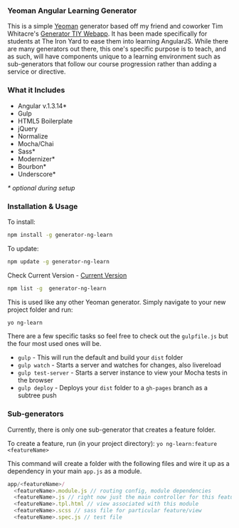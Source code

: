 ### Yeoman Angular Learning Generator

This is a simple [Yeoman](http://yeoman.io/) generator based off my friend and coworker Tim Whitacre's [Generator TIY Webapp](https://github.com/twhitacre/generator-tiy-webapp). It has been made specifically for students at The Iron Yard to ease them into learning AngularJS.  While there are many generators out there, this one's specific purpose is to teach, and as such, will have components unique to a learning environment such as sub-generators that follow our course progression rather than adding a service or directive.

### What it Includes

* Angular v.1.3.14*
* Gulp
* HTML5 Boilerplate
* jQuery
* Normalize
* Mocha/Chai
* Sass*
* Modernizer*
* Bourbon*
* Underscore*

_* optional during setup_

### Installation & Usage

To install:

```sh
npm install -g generator-ng-learn
```

To update:

```sh
npm update -g generator-ng-learn
```

Check Current Version - [Current Version](https://github.com/calweb/generator-ng-learn/releases)

```sh
npm list -g  generator-ng-learn
```

This is used like any other Yeoman generator. Simply navigate to your new project folder and run:

```sh
yo ng-learn
```

There are a few specific tasks so feel free to check out the `gulpfile.js` but the four most used ones will be.

* `gulp` - This will run the default and build your `dist` folder
* `gulp watch` - Starts a server and watches for changes, also livereload
* `gulp test-server` - Starts a server instance to view your Mocha tests in the browser
* `gulp deploy` - Deploys your `dist` folder to a `gh-pages` branch as a subtree push

### Sub-generators

Currently, there is only one sub-generator that creates a feature folder.

To create a feature, run (in your project directory):
`yo ng-learn:feature <featureName>`

This command will create a folder with the following files and wire it up as a dependency in your main `app.js` as a module.

```js
app/<featureName>/
  <featureName>.module.js // routing config, module dependencies
  <featureName>.js // right now just the main controller for this feature
  <featureName>.tpl.html // view associated with this module
  <featureName>.scss // sass file for particular feature/view
  <featureName>.spec.js // test file
```
